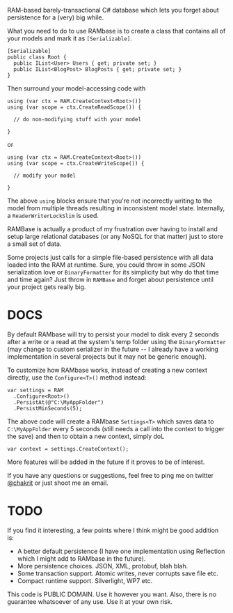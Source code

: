 RAM-based barely-transactional C# database which lets you forget about
persistence for a (very) big while.

What you need to do to use RAMbase is to create a class that contains all
of your models and mark it as `[Serializable]`.

    [Serializable]
    public class Root {
      public IList<User> Users { get; private set; }
      public IList<BlogPost> BlogPosts { get; private set; }
    }

Then surround your model-accessing code with

    using (var ctx = RAM.CreateContext<Root>())
    using (var scope = ctx.CreateReadScope()) {

      // do non-modifying stuff with your model

    }

or

    using (var ctx = RAM.CreateContext<Root>())
    using (var scope = ctx.CreateWriteScope()) {

      // modify your model

    }

The above `using` blocks ensure that you're not incorrectly writing to the
model from multiple threads resulting in inconsistent model state. Internally,
a `ReaderWriterLockSlim` is used.

RAMBase is actually a product of my frustration over having to install and
setup large relational databases (or any NoSQL for that matter) just to store
a small set of data.

Some projects just calls for a simple file-based persistence with all data
loaded into the RAM at runtime. Sure, you could throw in some JSON
serialization love or `BinaryFormatter` for its simplicity but why do that
time and time again? Just throw in `RAMBase` and forget about persistence
until your project gets really big.

# DOCS

By default RAMbase will try to persist your model to disk every 2 seconds after
a write or a read at the system's temp folder using the `BinaryFormatter`
(may change to custom serializer in the future -- I already have a working
implementation in several projects but it may not be generic enough).

To customize how RAMbase works, instead of creating a new context directly,
use the `Configure<T>()` method instead:

    var settings = RAM
      .Configure<Root>()
      .PersistAt(@"C:\MyAppFolder")
      .PersistMinSeconds(5);

The above code will create a RAMbase `Settings<T>` which saves data to
`C:\MyAppFolder` every 5 seconds (still needs a call into the context to
trigger the save) and then to obtain a new context, simply doL

    var context = settings.CreateContext();

More features will be added in the future if it proves to be of interest.

If you have any questions or suggestions, feel free to ping me on twitter
[@chakrit](http://twitter.com/chakrit) or just shoot me an email.

# TODO

If you find it interesting, a few points where I think might be good addition is:

* A better default persistence (I have one implementation using Reflection
  which I might add to RAMbase in the future).
* More persistence choices. JSON, XML, protobuf, blah blah.
* Some transaction support. Atomic writes, never corrupts save file etc.
* Compact runtime support. Silverlight, WP7 etc.

This code is PUBLIC DOMAIN. Use it however you want. Also, there is no
guarantee whatsoever of any use. Use it at your own risk.
